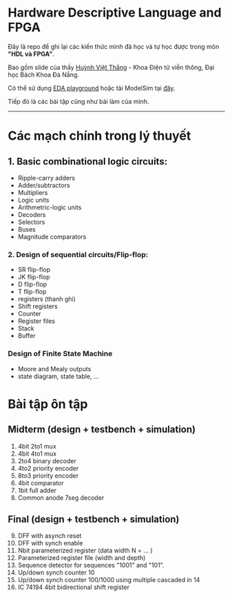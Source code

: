# **Hardware Descriptive Language and FPGA**
 
Đây là repo để ghi lại các kiến thức mình đã học và tự học được trong môn **"HDL và FPGA"**.

Bao gồm slide của thầy [Huỳnh Việt Thắng](https://sites.google.com/site/hvthangete/home) - Khoa Điện tử viễn thông, Đại học Bách Khoa Đà Nẵng.

Có thể sử dụng [EDA playground](https://www.edaplayground.com/) hoặc tải ModelSim tại [đây](https://www.intel.com/content/www/us/en/software-kit/750368/modelsim-intel-fpgas-standard-edition-software-version-18-1.html).

Tiếp đó là các bài tập cũng như bài làm của mình.

---

# Các mạch chính trong lý thuyết
## 1. **Basic combinational logic circuits:**
- Ripple-carry adders
- Adder/subtractors 
- Multipliers 
- Logic units 
- Arithmetric-logic units 
- Decoders
- Selectors 
- Buses 
- Magnitude comparators 

### 2. **Design of sequential circuits/Flip-flop:** 
- SR flip-flop 
- JK flip-flop
- D flip-flop 
- T flip-flop 
- registers (thanh ghi) 
- Shift registers 
- Counter 
- Register files 
- Stack 
- Buffer 

### **Design of Finite State Machine**
- Moore and Mealy outputs
- state diagram, state table, ... 

# Bài tập ôn tập
## **Midterm (design + testbench + simulation)**
1. 4bit 2to1 mux
2. 4bit 4to1 mux
3. 2to4 binary decoder
4. 4to2 priority encoder
5. 8to3 priority encoder
6. 4bit comparator
7. 1bit full adder
8. Common anode 7seg decoder

## **Final (design + testbench + simulation)**
9. DFF with asynch reset
10. DFF with synch enable
11. Nbit parameterized register (data width N = ... )
12. Parameterized register file (width and depth)
13. Sequence detector for sequences "1001" and "101".
14. Up/down synch counter 10
15. Up/down synch counter 100/1000 using multiple cascaded in 14
16. IC 74194 4bit bidirectional shift register
